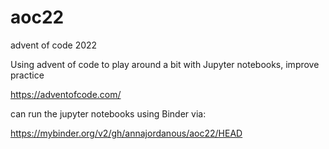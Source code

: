 # aoc22
advent of code 2022

Using advent of code to play around a bit with Jupyter notebooks, improve practice

https://adventofcode.com/

can run the jupyter notebooks using Binder via:
 
https://mybinder.org/v2/gh/annajordanous/aoc22/HEAD 